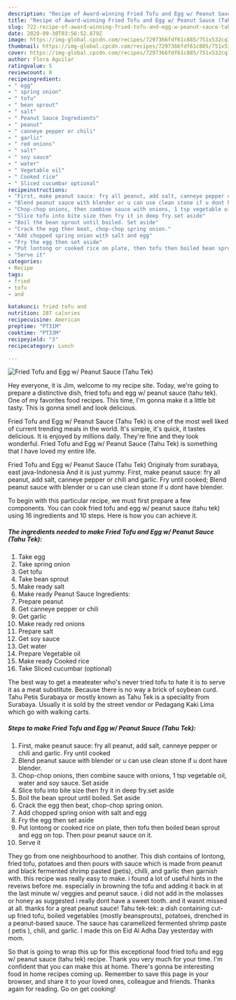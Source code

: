 ```yaml
---
description: "Recipe of Award-winning Fried Tofu and Egg w/ Peanut Sauce (Tahu Tek)"
title: "Recipe of Award-winning Fried Tofu and Egg w/ Peanut Sauce (Tahu Tek)"
slug: 722-recipe-of-award-winning-fried-tofu-and-egg-w-peanut-sauce-tahu-tek
date: 2020-09-30T03:56:52.879Z
image: https://img-global.cpcdn.com/recipes/7297366fdf61c885/751x532cq70/fried-tofu-and-egg-w-peanut-sauce-tahu-tek-recipe-main-photo.jpg
thumbnail: https://img-global.cpcdn.com/recipes/7297366fdf61c885/751x532cq70/fried-tofu-and-egg-w-peanut-sauce-tahu-tek-recipe-main-photo.jpg
cover: https://img-global.cpcdn.com/recipes/7297366fdf61c885/751x532cq70/fried-tofu-and-egg-w-peanut-sauce-tahu-tek-recipe-main-photo.jpg
author: Flora Aguilar
ratingvalue: 5
reviewcount: 8
recipeingredient:
- " egg"
- " spring onion"
- " tofu"
- " bean sprout"
- " salt"
- " Peanut Sauce Ingredients"
- " peanut"
- " canneye pepper or chili"
- " garlic"
- " red onions"
- " salt"
- " soy sauce"
- " water"
- " Vegetable oil"
- " Cooked rice"
- " Sliced cucumbar optional"
recipeinstructions:
- "First, make peanut sauce: fry all peanut, add salt, canneye pepper or chili and garlic. Fry until cooked"
- "Blend peanut sauce with blender or u can use clean stone if u dont have blender."
- "Chop-chop onions, then combine sauce with onions, 1 tsp vegetable oil, water and soy sauce. Set aside"
- "Slice tofu into bite size then fry it in deep fry.set aside"
- "Boil the bean sprout until boiled. Set aside"
- "Crack the egg then beat, chop-chop spring onion."
- "Add chopped spring onion with salt and egg"
- "Fry the egg then set aside"
- "Put lontong or cooked rice on plate, then tofu then boiled bean sprout and egg on top. Then pour peanut sauce on it."
- "Serve it"
categories:
- Recipe
tags:
- fried
- tofu
- and

katakunci: fried tofu and 
nutrition: 287 calories
recipecuisine: American
preptime: "PT31M"
cooktime: "PT33M"
recipeyield: "3"
recipecategory: Lunch

---
```



![Fried Tofu and Egg w/ Peanut Sauce (Tahu Tek)](https://img-global.cpcdn.com/recipes/7297366fdf61c885/751x532cq70/fried-tofu-and-egg-w-peanut-sauce-tahu-tek-recipe-main-photo.jpg)

Hey everyone, it is Jim, welcome to my recipe site. Today, we're going to prepare a distinctive dish, fried tofu and egg w/ peanut sauce (tahu tek). One of my favorites food recipes. This time, I'm gonna make it a little bit tasty. This is gonna smell and look delicious.

Fried Tofu and Egg w/ Peanut Sauce (Tahu Tek) is one of the most well liked of current trending meals in the world. It's simple, it's quick, it tastes delicious. It is enjoyed by millions daily. They're fine and they look wonderful. Fried Tofu and Egg w/ Peanut Sauce (Tahu Tek) is something that I have loved my entire life.

Fried Tofu and Egg w/ Peanut Sauce (Tahu Tek) Originaly from surabaya, east java-Indonesia And it is just yummy. First, make peanut sauce: fry all peanut, add salt, canneye pepper or chili and garlic. Fry until cooked; Blend peanut sauce with blender or u can use clean stone if u dont have blender.


To begin with this particular recipe, we must first prepare a few components. You can cook fried tofu and egg w/ peanut sauce (tahu tek) using 16 ingredients and 10 steps. Here is how you can achieve it.

<!--inarticleads1-->

##### The ingredients needed to make Fried Tofu and Egg w/ Peanut Sauce (Tahu Tek):

1. Take  egg
1. Take  spring onion
1. Get  tofu
1. Take  bean sprout
1. Make ready  salt
1. Make ready  Peanut Sauce Ingredients:
1. Prepare  peanut
1. Get  canneye pepper or chili
1. Get  garlic
1. Make ready  red onions
1. Prepare  salt
1. Get  soy sauce
1. Get  water
1. Prepare  Vegetable oil
1. Make ready  Cooked rice
1. Take  Sliced cucumbar (optional)


The best way to get a meateater who&#39;s never tried tofu to hate it is to serve it as a meat substitute. Because there is no way a brick of soybean curd. Tahu Petis Surabaya or mostly known as Tahu Tek is a speciality from Surabaya. Usually it is sold by the street vendor or Pedagang Kaki Lima which go with walking carts. 

<!--inarticleads2-->

##### Steps to make Fried Tofu and Egg w/ Peanut Sauce (Tahu Tek):

1. First, make peanut sauce: fry all peanut, add salt, canneye pepper or chili and garlic. Fry until cooked
1. Blend peanut sauce with blender or u can use clean stone if u dont have blender.
1. Chop-chop onions, then combine sauce with onions, 1 tsp vegetable oil, water and soy sauce. Set aside
1. Slice tofu into bite size then fry it in deep fry.set aside
1. Boil the bean sprout until boiled. Set aside
1. Crack the egg then beat, chop-chop spring onion.
1. Add chopped spring onion with salt and egg
1. Fry the egg then set aside
1. Put lontong or cooked rice on plate, then tofu then boiled bean sprout and egg on top. Then pour peanut sauce on it.
1. Serve it


They go from one neighbourhood to another. This dish contains of lontong, fried tofu, potatoes and then pours with sauce which is made from peanut and black fermented shrimp pasted (petis), chilli, and garlic then garnish with. this recipe was really easy to make. i found a lot of useful hints in the reveiws before me. especially in browning the tofu and adding it back in at the last minute w/ veggies and peanut sauce. i did not add in the molasses or honey as suggested i really dont have a sweet tooth. and it wasnt missed at all. thanks for a great peanut sauce! Tahu tek-tek: a dish containing cut-up fried tofu, boiled vegetables (mostly beansprouts), potatoes, drenched in a peanut-based sauce. The sauce has caramelized fermented shrimp paste ( petis ), chili, and garlic. I made this on Eid Al Adha Day yesterday with mom. 

So that is going to wrap this up for this exceptional food fried tofu and egg w/ peanut sauce (tahu tek) recipe. Thank you very much for your time. I'm confident that you can make this at home. There's gonna be interesting food in home recipes coming up. Remember to save this page in your browser, and share it to your loved ones, colleague and friends. Thanks again for reading. Go on get cooking!
